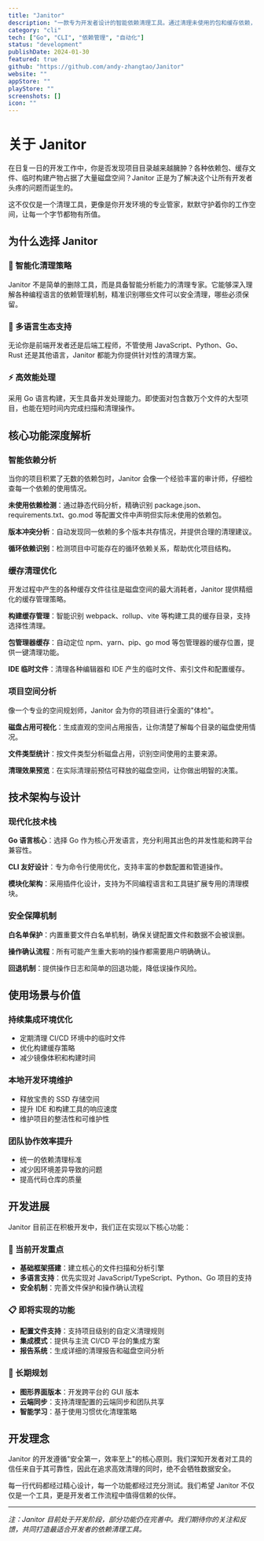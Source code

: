 ```yaml
---
title: "Janitor"
description: "一款专为开发者设计的智能依赖清理工具。通过清理未使用的包和缓存依赖，保持你的开发环境整洁有序，支持多种编程语言。"
category: "cli"
tech: ["Go", "CLI", "依赖管理", "自动化"]
status: "development"
publishDate: 2024-01-30
featured: true
github: "https://github.com/andy-zhangtao/Janitor"
website: ""
appStore: ""
playStore: ""
screenshots: []
icon: ""
---
```


# 关于 Janitor

在日复一日的开发工作中，你是否发现项目目录越来越臃肿？各种依赖包、缓存文件、临时构建产物占据了大量磁盘空间？Janitor 正是为了解决这个让所有开发者头疼的问题而诞生的。

这不仅仅是一个清理工具，更像是你开发环境的专业管家，默默守护着你的工作空间，让每一个字节都物有所值。

## 为什么选择 Janitor

### 🧹 智能化清理策略
Janitor 不是简单的删除工具，而是具备智能分析能力的清理专家。它能够深入理解各种编程语言的依赖管理机制，精准识别哪些文件可以安全清理，哪些必须保留。

### 🎯 多语言生态支持
无论你是前端开发者还是后端工程师，不管使用 JavaScript、Python、Go、Rust 还是其他语言，Janitor 都能为你提供针对性的清理方案。

### ⚡ 高效能处理
采用 Go 语言构建，天生具备并发处理能力。即使面对包含数万个文件的大型项目，也能在短时间内完成扫描和清理操作。

## 核心功能深度解析

### 智能依赖分析

当你的项目积累了无数的依赖包时，Janitor 会像一个经验丰富的审计师，仔细检查每一个依赖的使用情况。

**未使用依赖检测**：通过静态代码分析，精确识别 package.json、requirements.txt、go.mod 等配置文件中声明但实际未使用的依赖包。

**版本冲突分析**：自动发现同一依赖的多个版本共存情况，并提供合理的清理建议。

**循环依赖识别**：检测项目中可能存在的循环依赖关系，帮助优化项目结构。

### 缓存清理优化

开发过程中产生的各种缓存文件往往是磁盘空间的最大消耗者，Janitor 提供精细化的缓存管理策略。

**构建缓存管理**：智能识别 webpack、rollup、vite 等构建工具的缓存目录，支持选择性清理。

**包管理器缓存**：自动定位 npm、yarn、pip、go mod 等包管理器的缓存位置，提供一键清理功能。

**IDE 临时文件**：清理各种编辑器和 IDE 产生的临时文件、索引文件和配置缓存。

### 项目空间分析

像一个专业的空间规划师，Janitor 会为你的项目进行全面的"体检"。

**磁盘占用可视化**：生成直观的空间占用报告，让你清楚了解每个目录的磁盘使用情况。

**文件类型统计**：按文件类型分析磁盘占用，识别空间使用的主要来源。

**清理效果预览**：在实际清理前预估可释放的磁盘空间，让你做出明智的决策。

## 技术架构与设计

### 现代化技术栈

**Go 语言核心**：选择 Go 作为核心开发语言，充分利用其出色的并发性能和跨平台兼容性。

**CLI 友好设计**：专为命令行使用优化，支持丰富的参数配置和管道操作。

**模块化架构**：采用插件化设计，支持为不同编程语言和工具链扩展专用的清理模块。

### 安全保障机制

**白名单保护**：内置重要文件白名单机制，确保关键配置文件和数据不会被误删。

**操作确认流程**：所有可能产生重大影响的操作都需要用户明确确认。

**回退机制**：提供操作日志和简单的回退功能，降低误操作风险。

## 使用场景与价值

### 持续集成环境优化
- 定期清理 CI/CD 环境中的临时文件
- 优化构建缓存策略
- 减少镜像体积和构建时间

### 本地开发环境维护
- 释放宝贵的 SSD 存储空间
- 提升 IDE 和构建工具的响应速度
- 维护项目的整洁性和可维护性

### 团队协作效率提升
- 统一的依赖清理标准
- 减少因环境差异导致的问题
- 提高代码仓库的质量

## 开发进展

Janitor 目前正在积极开发中，我们正在实现以下核心功能：

### 🔄 当前开发重点
- **基础框架搭建**：建立核心的文件扫描和分析引擎
- **多语言支持**：优先实现对 JavaScript/TypeScript、Python、Go 项目的支持
- **安全机制**：完善文件保护和操作确认流程

### 📋 即将实现的功能
- **配置文件支持**：支持项目级别的自定义清理规则
- **集成模式**：提供与主流 CI/CD 平台的集成方案
- **报告系统**：生成详细的清理报告和磁盘空间分析

### 🎯 长期规划
- **图形界面版本**：开发跨平台的 GUI 版本
- **云端同步**：支持清理配置的云端同步和团队共享
- **智能学习**：基于使用习惯优化清理策略

## 开发理念

Janitor 的开发遵循"安全第一，效率至上"的核心原则。我们深知开发者对工具的信任来自于其可靠性，因此在追求高效清理的同时，绝不会牺牲数据安全。

每一行代码都经过精心设计，每一个功能都经过充分测试。我们希望 Janitor 不仅仅是一个工具，更是开发者工作流程中值得信赖的伙伴。

---

*注：Janitor 目前处于开发阶段，部分功能仍在完善中。我们期待你的关注和反馈，共同打造最适合开发者的依赖清理工具。*